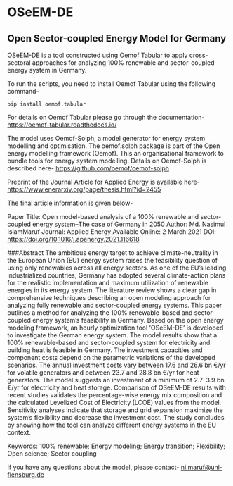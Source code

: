# OSeEM-DE
## Open Sector-coupled Energy Model for Germany

OSeEM-DE is a tool constructed using Oemof Tabular to apply cross-sectoral approaches for analyzing 100% renewable and sector-coupled energy system in Germany.

To run the scripts, you need to install Oemof Tabular using the following command- 
```
pip install oemof.tabular
```
For details on Oemof Tabular please go through the documentation-
https://oemof-tabular.readthedocs.io/

The model uses Oemof-Solph, a model generator for energy system modelling and optimisation. The oemof.solph package is part of the Open energy modelling framework (Oemof). This an organisational framework to bundle tools for energy system modelling. Details on Oemof-Solph is described here- https://github.com/oemof/oemof-solph

Preprint of the Journal Article for Applied Energy is available here-
https://www.enerarxiv.org/page/thesis.html?id=2455

The final article information is given below-

Paper Title: Open model-based analysis of a 100% renewable and sector-coupled energy system–The case of Germany in 2050
Author: Md. Nasimul IslamMaruf
Journal: Applied Energy
Available Online: 2 March 2021
DOI: https://doi.org/10.1016/j.apenergy.2021.116618 

###Abstract
The ambitious energy target to achieve climate-neutrality in the European Union (EU) energy system raises the feasibility question of using only renewables across all energy sectors. As one of the EU’s leading industrialized countries, Germany has adopted several climate-action plans for the realistic implementation and maximum utilization of renewable energies in its energy system. The literature review shows a clear gap in comprehensive techniques describing an open modeling approach for analyzing fully renewable and sector-coupled energy systems. This paper outlines a method for analyzing the 100% renewable-based and sector-coupled energy system’s feasibility in Germany. Based on the open energy modeling framework, an hourly optimization tool ‘OSeEM-DE’ is developed to investigate the German energy system. The model results show that a 100% renewable-based and sector-coupled system for electricity and building heat is feasible in Germany. The investment capacities and component costs depend on the parametric variations of the developed scenarios. The annual investment costs vary between 17.6 and 26.6 bn €/yr for volatile generators and between 23.7 and 28.8 bn €/yr for heat generators. The model suggests an investment of a minimum of 2.7–3.9 bn €/yr for electricity and heat storage. Comparison of OSeEM-DE results with recent studies validates the percentage-wise energy mix composition and the calculated Levelized Cost of Electricity (LCOE) values from the model. Sensitivity analyses indicate that storage and grid expansion maximize the system’s flexibility and decrease the investment cost. The study concludes by showing how the tool can analyze different energy systems in the EU context.

Keywords: 100% renewable; Energy modeling; Energy transition; Flexibility; Open science; Sector coupling

If you have any questions about the model, please contact- 
ni.maruf@uni-flensburg.de
